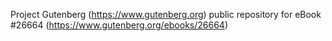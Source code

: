 Project Gutenberg (https://www.gutenberg.org) public repository for eBook #26664 (https://www.gutenberg.org/ebooks/26664)
